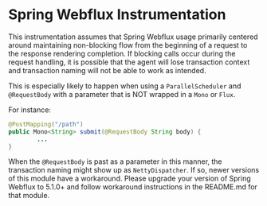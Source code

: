 Spring Webflux Instrumentation
===============================

This instrumentation assumes that Spring Webflux usage primarily centered 
around maintaining non-blocking flow from the beginning of a request to
the response rendering completion.  If blocking calls occur during the request
handling, it is possible that the agent will lose transaction context and 
transaction naming will not be able to work as intended.  

This is especially likely to happen when using a `ParallelScheduler`
and `@RequestBody` with a parameter that is NOT wrapped in a `Mono` or `Flux`.

For instance:

```java
@PostMapping("/path")
public Mono<String> submit(@RequestBody String body) {
        ...
}
```

When the `@RequestBody` is past as a parameter in this manner, the transaction
naming might show up as `NettyDispatcher`.  If so, newer versions of this module
have a workaround.  Please upgrade your version of Spring Webflux to 5.1.0+ and
follow workaround instructions in the README.md for that module.